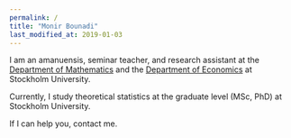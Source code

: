 ```yaml
---
permalink: /
title: "Monir Bounadi"
last_modified_at: 2019-01-03
---
```


I am an amanuensis, seminar teacher, and research assistant at the [Department of Mathematics](https://www.math.su.se/english/) and the [Department of Economics](https://www.ne.su.se/english/) at Stockholm University. 

Currently, I study theoretical statistics at the graduate level (MSc, PhD) at Stockholm University. 

If I can help you, contact me. 

